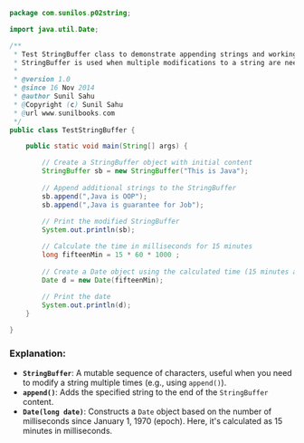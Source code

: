 ```java
package com.sunilos.p02string;

import java.util.Date;

/**
 * Test StringBuffer class to demonstrate appending strings and working with dates.
 * StringBuffer is used when multiple modifications to a string are needed, as it is more efficient than String for such operations.
 * 
 * @version 1.0
 * @since 16 Nov 2014
 * @author Sunil Sahu
 * @Copyright (c) Sunil Sahu
 * @url www.sunilbooks.com
 */
public class TestStringBuffer {

    public static void main(String[] args) {

        // Create a StringBuffer object with initial content
        StringBuffer sb = new StringBuffer("This is Java");
        
        // Append additional strings to the StringBuffer
        sb.append(",Java is OOP");
        sb.append(",Java is guarantee for Job");
        
        // Print the modified StringBuffer
        System.out.println(sb);

        // Calculate the time in milliseconds for 15 minutes
        long fifteenMin = 15 * 60 * 1000 ;
        
        // Create a Date object using the calculated time (15 minutes after January 1, 1970)
        Date d = new Date(fifteenMin);
        
        // Print the date
        System.out.println(d);
    }

}
```

### Explanation:
- **`StringBuffer`**: A mutable sequence of characters, useful when you need to modify a string multiple times (e.g., using `append()`).
- **`append()`**: Adds the specified string to the end of the `StringBuffer` content.
- **`Date(long date)`**: Constructs a `Date` object based on the number of milliseconds since January 1, 1970 (epoch). Here, it's calculated as 15 minutes in milliseconds.
